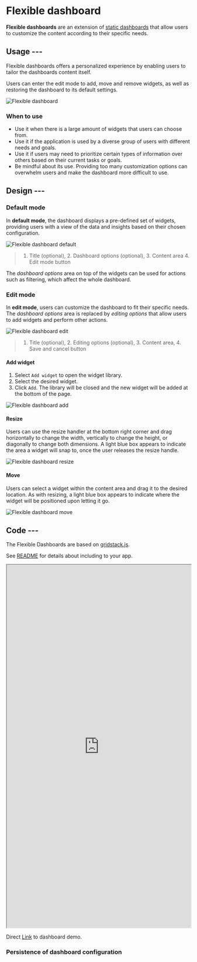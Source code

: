 # Flexible dashboard

**Flexible dashboards** are an extension of [static dashboards](./dashboard.md)
that allow users to customize the content according to their specific needs.

## Usage ---

Flexible dashboards offers a personalized experience by enabling users to tailor
the dashboards content itself.

Users can enter the edit mode to add, move and remove widgets, as well as
restoring the dashboard to its default settings.

![Flexible dashboard](images/flexible-dashboard.png)

### When to use

- Use it when there is a large amount of widgets that users can choose from.
- Use it if the application is used by a diverse group of users with different
  needs and goals.
- Use it if users may need to prioritize certain types of information over
  others based on their current tasks or goals.
- Be mindful about its use. Providing too many customization options can
  overwhelm users and make the dashboard more difficult to use.

## Design ---

### Default mode

In **default mode**, the dashboard displays a pre-defined set of widgets,
providing users with a view of the data and insights based on their chosen
configuration.

![Flexible dashboard default](images/flexible-dashboard-default.png)

> 1. Title (optional), 2. Dashboard options (optional), 3. Content area 4. Edit mode button

The *dashboard options* area on top of the widgets can be used for actions such
as filtering, which affect the whole dashboard.

### Edit mode

In **edit mode**, users can customize the dashboard to fit their specific needs.
The *dashboard options* area is replaced by *editing options* that allow users
to add widgets and perform other actions.

![Flexible dashboard edit](images/flexible-dashboard-edit.png)

> 1. Title (optional), 2. Editing options (optional), 3. Content area, 4. Save and cancel button

#### Add widget

1. Select `Add widget` to open the widget library.
1. Select the desired widget.
1. Click `Add`. The library will be closed and the new widget will be added at
   the bottom of the page.

![Flexible dashboard add](images/flexible-dashboard-add.png)

#### Resize

Users can use the resize handler at the bottom right corner and drag
horizontally to change the width, vertically to change the height, or diagonally
to change both dimensions. A light blue box appears to indicate the area a
widget will snap to, once the user releases the resize handle.

![Flexible dashboard resize](images/flexible-dashboard-resize.png)

#### Move

Users can select a widget within the content area and drag it to the desired
location. As with resizing, a light blue box appears to indicate where the
widget will be positioned upon letting it go.

![Flexible dashboard move](images/flexible-dashboard-move.png)

## Code ---

The Flexible Dashboards are based on [gridstack.js](http://gridstackjs.com).

See [README](https://github.com/siemens/element/blob/main/projects/dashboards-ng/README.md) for details
about including to your app.

<iframe class="component-preview" src="https://element.siemens.io/dashboards-demo/#/dashboard" height="991px" width="100%" allowfullscreen="true"></iframe>

Direct [Link](https://element.siemens.io/dashboards-demo/#/dashboard) to dashboard demo.

<si-docs-api component="SiFlexibleDashboardComponent" package="@siemens/dashboards-ng" hideImplicitlyPublic="true"></si-docs-api>

<si-docs-api component="SiGridComponent" package="@siemens/dashboards-ng"></si-docs-api>

### Persistence of dashboard configuration

<si-docs-type name="SiWidgetStorage" package="@siemens/dashboards-ng"></si-docs-type>

<si-docs-api component="SiWidgetCatalogComponent" package="@siemens/dashboards-ng"></si-docs-api>

<si-docs-api component="SiWidgetInstanceEditorDialogComponent" package="@siemens/dashboards-ng"></si-docs-api>

<si-docs-types></si-docs-types>
